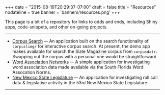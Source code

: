 +++
date = "2015-08-19T20:29:37-07:00"
draft = false
title = "Resources"
nodateline = true
banner = 'banners/resources.png'
+++

This page is a bit of a repository for links to odds and ends, including Shiny apps, code-snippets, and other on-going projects.

---

* [Corpus Search](https://jasontimm.shinyapps.io/corpusQuery/) -- An application built on the search functionality of `corpuslingr` for interactive corpus search. At present, the demo app makes available for search the Slate Magazine corpus from `corpusdatr`.  Swapping out the corpus with a personal one would be straightforward.
* [Word Association Networks](https://jasontimm.shinyapps.io/shiny_word-association-nets/) -- A simple application for investigating word association data made available via the South Florida Word Assocation Norms.
* [New Mexico State Legislature](https://jasontimm.shinyapps.io/shiny_nmlegislature_NOMINATE/) -- An application for investigating roll call data & legislative activity in the 53rd New Mexico State Legislature.


___

